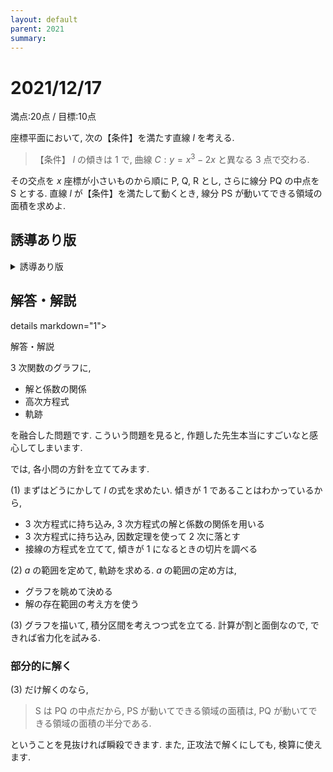 ```yaml
---
layout: default
parent: 2021
summary: 
---
```


# 2021/12/17

満点:20点 / 目標:10点

座標平面において, 次の【条件】を満たす直線 $l$ を考える.

> 【条件】 $l$ の傾きは $1$ で, 曲線 $C: y=x^3-2x$ と異なる $3$ 点で交わる.

その交点を $x$ 座標が小さいものから順に $\mathrm{P}$, $\mathrm{Q}$, $\mathrm{R}$ とし, さらに線分 $\mathrm{PQ}$ の中点を $\mathrm{S}$ とする. 直線 $l$ が【条件】を満たして動くとき, 線分 $\mathrm{PS}$ が動いてできる領域の面積を求めよ.

## 誘導あり版

<details markdown="1">
<summary>誘導あり版</summary>

座標平面において, 次の【条件】を満たす直線 $l$ を考える.

> 【条件】 $l$ の傾きは $1$ で, 曲線 $C: y=x^3-2x$ と異なる $3$ 点で交わる.

その交点を $x$ 座標が小さいものから順に $\mathrm{P}$, $\mathrm{Q}$, $\mathrm{R}$ とし, さらに線分 $\mathrm{PQ}$ の中点を $\mathrm{S}$ とする.

(1) 点 $\mathrm{R}$ の $x$ 座標を $a$ とする. 点 $\mathrm{S}$ の座標を $a$ を用いて表せ.

(2) 直線 $l$ が【条件】を満たして動くとき, 点 $\mathrm{S}$ の軌跡を求めよ.

(3) 直線 $l$ が【条件】を満たして動くとき, 線分 $\mathrm{PS}$ が動いてできる領域の面積を求めよ.

</details>

<div style="page-break-before:always"></div>

## 解答・解説

details markdown="1">
<summary>解答・解説</summary>

$3$ 次関数のグラフに,

- 解と係数の関係
- 高次方程式
- 軌跡

を融合した問題です. こういう問題を見ると, 作題した先生本当にすごいなと感心してしまいます.

では, 各小問の方針を立ててみます.

(1) まずはどうにかして $l$ の式を求めたい. 傾きが $1$ であることはわかっているから,

- $3$ 次方程式に持ち込み, $3$ 次方程式の解と係数の関係を用いる
- $3$ 次方程式に持ち込み, 因数定理を使って $2$ 次に落とす
- 接線の方程式を立てて, 傾きが $1$ になるときの切片を調べる

(2) $a$ の範囲を定めて, 軌跡を求める. $a$ の範囲の定め方は,

- グラフを眺めて決める
- 解の存在範囲の考え方を使う

(3) グラフを描いて, 積分区間を考えつつ式を立てる. 計算が割と面倒なので, できれば省力化を試みる.

### 部分的に解く

(3) だけ解くのなら, 

> $\mathrm{S}$ は $\mathrm{PQ}$ の中点だから, $\mathrm{PS}$ が動いてできる領域の面積は, $\mathrm{PQ}$ が動いてできる領域の面積の半分である.

ということを見抜ければ瞬殺できます. また, 正攻法で解くにしても, 検算に使えます.